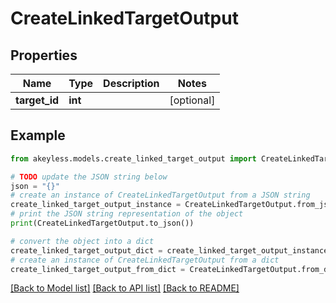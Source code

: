 # CreateLinkedTargetOutput


## Properties

Name | Type | Description | Notes
------------ | ------------- | ------------- | -------------
**target_id** | **int** |  | [optional] 

## Example

```python
from akeyless.models.create_linked_target_output import CreateLinkedTargetOutput

# TODO update the JSON string below
json = "{}"
# create an instance of CreateLinkedTargetOutput from a JSON string
create_linked_target_output_instance = CreateLinkedTargetOutput.from_json(json)
# print the JSON string representation of the object
print(CreateLinkedTargetOutput.to_json())

# convert the object into a dict
create_linked_target_output_dict = create_linked_target_output_instance.to_dict()
# create an instance of CreateLinkedTargetOutput from a dict
create_linked_target_output_from_dict = CreateLinkedTargetOutput.from_dict(create_linked_target_output_dict)
```
[[Back to Model list]](../README.md#documentation-for-models) [[Back to API list]](../README.md#documentation-for-api-endpoints) [[Back to README]](../README.md)


